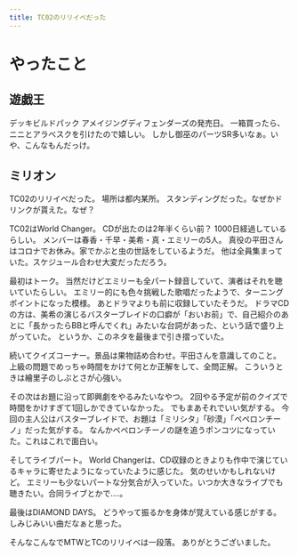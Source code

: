 ```yaml
---
title: TC02のリリイベだった
---
```


# やったこと

## 遊戯王

デッキビルドパック アメイジングディフェンダーズの発売日。
一箱買ったら、ニニとアラベスクを引けたので嬉しい。
しかし御巫のパーツSR多いなぁ。いや、こんなもんだっけ。

## ミリオン

TC02のリリイベだった。
場所は都内某所。
スタンディングだった。なぜかドリンクが貰えた。なぜ？

TC02はWorld Changer。
CDが出たのは2年半くらい前？ 1000日経過しているらしい。
メンバーは春香・千早・美希・真・エミリーの5人。
真役の平田さんはコロナでお休み。家でかぶと虫の世話をしているようだ。
他は全員集まっていた。スケジュール合わせ大変だっただろう。

最初はトーク。
当然だけどエミリーも全パート録音していて、演者はそれを聴いていたらしい。
エミリー的にも色々挑戦した歌唱だったようで、ターニングポイントになった模様。
あとドラマよりも前に収録していたそうだ。
ドラマCDの方は、美希の演じるバスターブレイドの口癖が「おいお前」で、自己紹介のあとに「長かったらBBと呼んでくれ」みたいな台詞があった、という話で盛り上がっていた。
というか、このネタを最後まで引き摺っていた。

続いてクイズコーナー。景品は果物詰め合わせ。平田さんを意識してのこと。
上級の問題でめっちゃ時間をかけて何とか正解をして、全問正解。
こういうときは繪里子のしぶとさが心強い。

その次はお題に沿って即興劇をやるみたいなやつ。
2回やる予定が前のクイズで時間をかけすぎて1回しかできていなかった。
でもまあそれでいい気がする。
今回の主人公はバスターブレイドで、お題は「ミリシタ」「砂漠」「ペペロンチーノ」だった気がする。
なんかペペロンチーノの謎を追うポンコツになっていた。これはこれで面白い。

そしてライブパート。
World Changerは、CD収録のときよりも作中で演じているキャラに寄せたようになっていたように感じた。
気のせいかもしれないけど。
エミリーも少ないパートな分気合が入っていた。いつか大きなライブでも聴きたい。合同ライブとかで‥‥。

最後はDIAMOND DAYS。
どうやって振るかを身体が覚えている感じがする。
しみじみいい曲だなぁと思った。

そんなこんなでMTWとTCのリリイベは一段落。
ありがとうございました。

